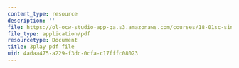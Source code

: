 ```yaml
---
content_type: resource
description: ''
file: https://ol-ocw-studio-app-qa.s3.amazonaws.com/courses/18-01sc-single-variable-calculus-fall-2010/4adaa475a229f3dc0cfac17fffc08023_7K1sB05pE0A.pdf
file_type: application/pdf
resourcetype: Document
title: 3play pdf file
uid: 4adaa475-a229-f3dc-0cfa-c17fffc08023
---
```


